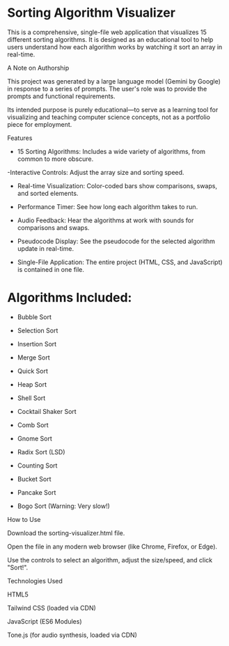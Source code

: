 # Sorting Algorithm Visualizer

This is a comprehensive, single-file web application that visualizes 15 different sorting algorithms. It is designed as an educational tool to help users understand how each algorithm works by watching it sort an array in real-time.

A Note on Authorship

This project was generated by a large language model (Gemini by Google) in response to a series of prompts. The user's role was to provide the prompts and functional requirements.

Its intended purpose is purely educational—to serve as a learning tool for visualizing and teaching computer science concepts, not as a portfolio piece for employment.

Features

- 15 Sorting Algorithms: Includes a wide variety of algorithms, from common to more obscure.

-Interactive Controls: Adjust the array size and sorting speed.

- Real-time Visualization: Color-coded bars show comparisons, swaps, and sorted elements.

- Performance Timer: See how long each algorithm takes to run.

- Audio Feedback: Hear the algorithms at work with sounds for comparisons and swaps.

- Pseudocode Display: See the pseudocode for the selected algorithm update in real-time.

- Single-File Application: The entire project (HTML, CSS, and JavaScript) is contained in one file.

# Algorithms Included:

  - Bubble Sort

  - Selection Sort

  - Insertion Sort

  - Merge Sort

  - Quick Sort

  - Heap Sort

  - Shell Sort

  - Cocktail Shaker Sort

  - Comb Sort

  - Gnome Sort

  - Radix Sort (LSD)

  - Counting Sort

  - Bucket Sort

  - Pancake Sort

  - Bogo Sort (Warning: Very slow!)

How to Use

Download the sorting-visualizer.html file.

Open the file in any modern web browser (like Chrome, Firefox, or Edge).

Use the controls to select an algorithm, adjust the size/speed, and click "Sort!".

Technologies Used

HTML5

Tailwind CSS (loaded via CDN)

JavaScript (ES6 Modules)

Tone.js (for audio synthesis, loaded via CDN)
